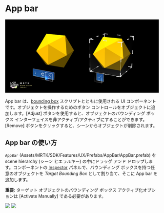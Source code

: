 # App bar

![App bar](../Documentation/Images/AppBar/MRTK_AppBar_Main.png)

App bar は、[bounding box](README_BoundingBox.md) スクリプトとともに使用される UI コンポーネントです。オブジェクトを操作するためのボタン コントロールをオブジェクトに追加します。[Adjust] ボタンを使用すると、オブジェクトのバウンディング ボックス インターフェイスを非アクティブ/アクティブにすることができます。[Remove] ボタンをクリックすると、シーンからオブジェクトが削除されます。

## App bar の使い方
`AppBar` (Assets/MRTK/SDK/Features/UX/Prefabs/AppBar/AppBar.prefab) を scene hierarchy (シーン ヒエラルキー) の中にドラッグ アンド ドロップします。コンポーネントの [Inspector](インスペクター) パネルで、バウンディング ボックスを持つ任意のオブジェクトを  *Target Bounding Box* として割り当て、そこに App bar を追加します。

**重要:** ターゲット オブジェクトのバウンディング ボックス アクティブ化オプションは [Activate Manually] である必要があります。

<img src="../Documentation/Images/AppBar/MRTK_AppBar_Setup1.png" width="450">

<img src="../Documentation/Images/AppBar/MRTK_AppBar_Setup2.png" width="450">


